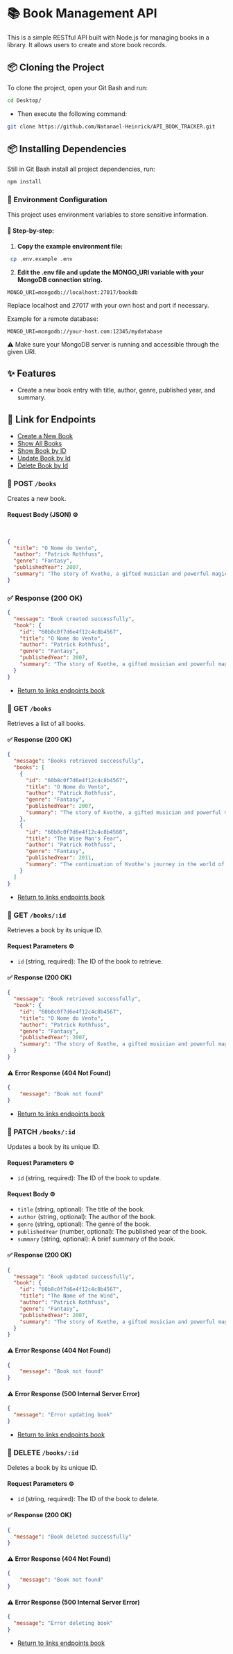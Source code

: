 
# 📚 Book Management API

This is a simple RESTful API built with Node.js for managing books in a library. It allows users to create and store book records.


## 📦  Cloning the Project

To clone the project, open your Git Bash and run:

```bash
cd Desktop/
``` 

- Then execute the following command:

```bash
git clone https://github.com/Natanael-Heinrick/API_BOOK_TRACKER.git
```

## 📦 Installing Dependencies

Still in Git Bash install all project dependencies, run:

```bash
npm install
```

### 🔐 Environment Configuration

This project uses environment variables to store sensitive information.

#### 📝 Step-by-step:

1. **Copy the example environment file:**

```bash
 cp .env.example .env
```

2. **Edit the .env file and update the MONGO_URI variable with your MongoDB connection string.**

```env
MONGO_URI=mongodb://localhost:27017/bookdb
```

Replace localhost and 27017 with your own host and port if necessary.

Example for a remote database:

```env
MONGO_URI=mongodb://your-host.com:12345/mydatabase
```

⚠️ Make sure your MongoDB server is running and accessible through the given URI.

## ✨ Features

- Create a new book entry with title, author, genre, published year, and summary.



## 📌 Link for Endpoints
<a name="return-to-links-page-book"></a>
- [Create a New Book](#create-a-new-book)
- [Show All Books](#get-all-cards)
- [Show Book by ID](#get-book-by-id)
- [Update Book by Id](#update-book-by-id)
- [Delete Book by Id](#delete-book-by-id)


### 🔹 POST `/books`
<a name="create-a-new-book"></a>
Creates a new book.

#### Request Body (JSON) ⚙️

```json


{
  "title": "O Nome do Vento",
  "author": "Patrick Rothfuss",
  "genre": "Fantasy",
  "publishedYear": 2007,
  "summary": "The story of Kvothe, a gifted musician and powerful magician."
}
```

### ✅ Response (200 OK)

```json
{
  "message": "Book created successfully",
  "book": {
    "id": "60b8c0f7d6e4f12c4c8b4567",
    "title": "O Nome do Vento",
    "author": "Patrick Rothfuss",
    "genre": "Fantasy",
    "publishedYear": 2007,
    "summary": "The story of Kvothe, a gifted musician and powerful magician."
  }
}
```
- [Return to links endpoints book](#return-to-links-page-book)

### 🔹 GET `/books`
<a name="get-all-book"></a>
Retrieves a list of all books.

#### ✅ Response (200 OK)

```json
{
  "message": "Books retrieved successfully",
  "books": [
    {
      "id": "60b8c0f7d6e4f12c4c8b4567",
      "title": "O Nome do Vento",
      "author": "Patrick Rothfuss",
      "genre": "Fantasy",
      "publishedYear": 2007,
      "summary": "The story of Kvothe, a gifted musician and powerful magician."
    },
    {
      "id": "60b8c0f7d6e4f12c4c8b4568",
      "title": "The Wise Man's Fear",
      "author": "Patrick Rothfuss",
      "genre": "Fantasy",
      "publishedYear": 2011,
      "summary": "The continuation of Kvothe's journey in the world of magic and power."
    }
  ]
}
```

- [Return to links endpoints book](#return-to-links-page-book)

### 🔹 GET `/books/:id`
<a name="get-book-by-id"></a>

Retrieves a book by its unique ID.

#### Request Parameters ⚙️

- `id` (string, required): The ID of the book to retrieve.

#### ✅ Response (200 OK)

```json
{
  "message": "Book retrieved successfully",
  "book": {
    "id": "60b8c0f7d6e4f12c4c8b4567",
    "title": "O Nome do Vento",
    "author": "Patrick Rothfuss",
    "genre": "Fantasy",
    "publishedYear": 2007,
    "summary": "The story of Kvothe, a gifted musician and powerful magician."
  }
}
```

#### ⚠️ Error Response (404 Not Found)


```json
{
    "message": "Book not found"
}
```

- [Return to links endpoints book](#return-to-links-page-book)

### 🔹 PATCH `/books/:id`
<a name="update-book-by-id"></a>

Updates a book by its unique ID.

#### Request Parameters ⚙️

- `id` (string, required): The ID of the book to update.

#### Request Body ⚙️

- `title` (string, optional): The title of the book.
- `author` (string, optional): The author of the book.
- `genre` (string, optional): The genre of the book.
- `publishedYear` (number, optional): The published year of the book.
- `summary` (string, optional): A brief summary of the book.

#### ✅ Response (200 OK)

```json
{
  "message": "Book updated successfully",
  "book": {
    "id": "60b8c0f7d6e4f12c4c8b4567",
    "title": "The Name of the Wind",
    "author": "Patrick Rothfuss",
    "genre": "Fantasy",
    "publishedYear": 2007,
    "summary": "The story of Kvothe, a gifted musician and powerful magician."
  }
}
```

#### ⚠️ Error Response (404 Not Found)


```json
{
    "message": "Book not found"
}
```

#### ⚠️ Error Response (500 Internal Server Error)

```json
{
  "message": "Error updating book"
}

```

- [Return to links endpoints book](#return-to-links-page-book)

### 🔹 DELETE `/books/:id`
<a name="delete-book-by-id"></a>

Deletes a book by its unique ID.

#### Request Parameters ⚙️

- `id` (string, required): The ID of the book to delete.

#### ✅ Response (200 OK)

```json
{
  "message": "Book deleted successfully"
}
```

#### ⚠️ Error Response (404 Not Found)


```json
{
    "message": "Book not found"
}
```

#### ⚠️ Error Response (500 Internal Server Error)

```json
{
  "message": "Error deleting book"
}

```
- [Return to links endpoints book](#return-to-links-page-book)